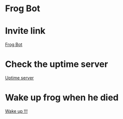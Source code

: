 # Frog Bot

# Invite link
[Frog Bot](https://discord.com/oauth2/authorize?client_id=1123539025224015873&permissions=40132211370560&scope=bot)

# Check the uptime server
[Uptime server](https://frogbotwakeup.binhkio.repl.co)

# Wake up frog when he died
[Wake up !!!](https://frog-bot-ts.glitch.me/)
